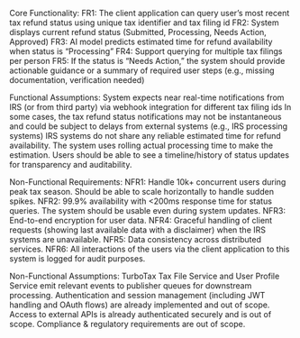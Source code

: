 Core Functionality:
FR1: The client application can query user’s most recent tax refund status using unique tax identifier and tax filing id
FR2: System displays current refund status (Submitted, Processing, Needs Action, Approved)
FR3: AI model predicts estimated time for refund availability when status is “Processing”
FR4: Support querying for multiple tax filings per person
FR5: If the status is “Needs Action,” the system should provide actionable guidance or a summary of required user steps (e.g., missing documentation, verification needed)

Functional Assumptions:
System expects near real-time notifications from IRS (or from third party) via webhook integration for different tax filing ids
In some cases, the tax refund status notifications may not be instantaneous and could be subject to delays from external systems (e.g., IRS processing systems)
IRS systems do not share any reliable estimated time for refund availability. The system uses rolling actual processing time to make the estimation.
Users should be able to see a timeline/history of status updates for transparency and auditability.


Non-Functional Requirements:
NFR1: Handle 10k+ concurrent users during peak tax season. Should be able to scale horizontally to handle sudden spikes.
NFR2: 99.9% availability with <200ms response time for status queries. The system should be usable even during system updates.
NFR3: End-to-end encryption for user data.
NFR4: Graceful handling of client requests (showing last available data with a disclaimer) when the IRS systems are unavailable.
NFR5: Data consistency across distributed services.
NFR6: All interactions of the users via the client application to this system is logged for audit purposes.

Non-Functional Assumptions:
TurboTax Tax File Service and User Profile Service emit relevant events to publisher queues for downstream processing.
Authentication and session management (including JWT handling and OAuth flows) are already implemented and out of scope.
Access to external APIs is already authenticated securely and is out of scope.
Compliance & regulatory requirements are out of scope.
